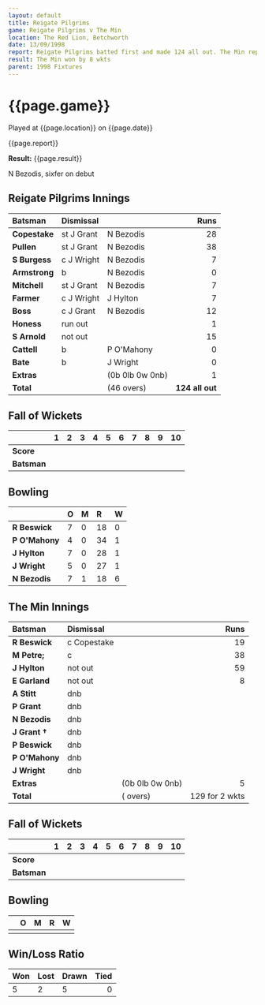 ```yaml
---
layout: default
title: Reigate Pilgrims
game: Reigate Pilgrims v The Min
location: The Red Lion, Betchworth
date: 13/09/1998
report: Reigate Pilgrims batted first and made 124 all out. The Min replied with 129 for 2 wkts
result: The Min won by 8 wkts
parent: 1998 Fixtures
---
```


# {{page.game}}

Played at {{page.location}} on {{page.date}}

{{page.report}}

**Result:** {{page.result}}

N Bezodis, sixfer on debut

## Reigate Pilgrims Innings

| Batsman | Dismissal |  | Runs |
|:---|:---|---|---:|
| **Copestake** | st J Grant | N Bezodis | 28 |
| **Pullen** | st J Grant | N Bezodis | 38 |
| **S Burgess** | c J Wright | N Bezodis | 7 |
| **Armstrong** | b | N Bezodis | 0 |
| **Mitchell** | st J Grant | N Bezodis| 7 |
| **Farmer** | c J Wright | J Hylton | 7 |
| **Boss** | c J Grant | N Bezodis | 12 |
| **Honess** | run out |  | 1 |
| **S Arnold** | not out |  | 15 |
| **Cattell** | b | P O'Mahony | 0 |
| **Bate** | b | J Wright | 0 |
| **Extras** | | (0b 0lb 0w 0nb) | 1 |
| **Total** | | (46 overs) | **124 all out** |

## Fall of Wickets

| | 1 | 2 | 3 | 4 | 5 | 6 | 7 | 8 | 9 | 10 |
|---|:---:|:---:|:---:|:---:|:---:|:---:|:---:|:---:|:---:|:---:|
| **Score** |  |  |  |  |  |  |  |  |  |  |
| **Batsman** |  |  |  |  |  |  |  |  |  |  |

## Bowling

| | O | M | R | W |
|---|:---|:---|:---|:---|
| **R Beswick** | 7 | 0 | 18 | 0 |
| **P O'Mahony** | 4 | 0 | 34 | 1 |
| **J Hylton** | 7 | 0 | 28 | 1 |
| **J Wright** | 5 | 0 | 27 | 1 |
| **N Bezodis** | 7 | 1 | 18 | 6 |

## The Min Innings

| Batsman | Dismissal |  | Runs |
|:---|:---|---|---:|
| **R Beswick** | c Copestake |  | 19 |
| **M Petre;** | c |  | 38 |
| **J Hylton** | not out |  | 59 |
| **E Garland** | not out |  | 8 |
| **A Stitt** | dnb |  |  |
| **P Grant** | dnb |  |  |
| **N Bezodis** | dnb |  |  |
| **J Grant &#8224;** | dnb |  |  |
| **P Beswick** | dnb |  |  |
| **P O'Mahony** | dnb |  |  |
| **J Wright** | dnb |  |  |
| **Extras** | | (0b 0lb 0w 0nb) | 5 |
| **Total** | | ( overs) | 129 for 2 wkts |

## Fall of Wickets

| | 1 | 2 | 3 | 4 | 5 | 6 | 7 | 8 | 9 | 10 |
|---|:---:|:---:|:---:|:---:|:---:|:---:|:---:|:---:|:---:|:---:|
| **Score** |  |  |  |  |  |  |  |  |  |  |
| **Batsman** |  |  |  |  |  |  |  |  |  |  |

## Bowling

| | O | M | R | W |
|---|:---|:---|:---|:---|
| |  |  |  |  |

## Win/Loss Ratio

| Won | Lost | Drawn | Tied |
|:---|:---|:---|---:|
| 5 | 2 | 5 | 0 |